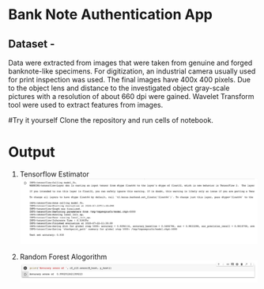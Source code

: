 # Bank Note Authentication App

## Dataset - 
Data were extracted from images that were taken from genuine and forged banknote-like specimens. For digitization, an industrial camera usually used for print inspection was used. The final images have 400x 400 pixels. Due to the object lens and distance to the investigated object gray-scale pictures with a resolution of about 660 dpi were gained. Wavelet Transform tool were used to extract features from images.

#Try it yourself
Clone the repository and run cells of notebook.

# Output

1. Tensorflow Estimator 
![Estimator Accuracy 93%](bank1.png)

2. Random Forest Alogorithm
![Random Forest Accuracy 99%](bank2.png)
